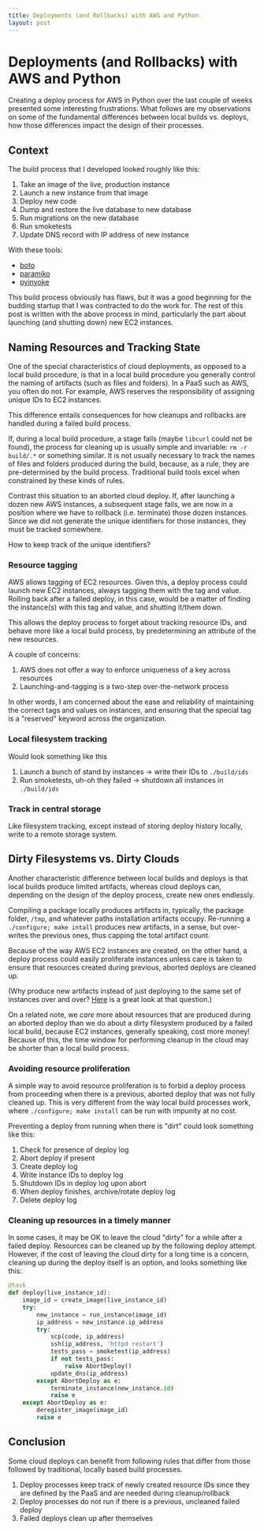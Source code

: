 ```yaml
---
title: Deployments (and Rollbacks) with AWS and Python
layout: post
---
```


<a href="top"></a>

# Deployments (and Rollbacks) with AWS and Python

Creating a deploy process for AWS in Python over the last couple of weeks
presented some interesting frustrations. What follows are my observations on
some of the fundamental differences between local builds vs. deploys, how
those differences impact the design of their processes.

## Context

The build process that I developed looked roughly like this:

1. Take an image of the live, production instance
1. Launch a new instance from that image
1. Deploy new code
1. Dump and restore the live database to new database
1. Run migrations on the new database
1. Run smoketests
1. Update DNS record with IP address of new instance

<a href="tools"></a>

With these tools:

* [boto](https://github.com/paramiko/paramiko)
* [paramiko](https://github.com/paramiko/paramiko)
* [pyinvoke](https://github.com/pyinvoke/invoke)

This build process obviously has flaws, but it was a good beginning for the
budding startup that I was contracted to do the work for. The rest of this 
post is written with the above process in mind, particularly the part about 
launching (and shutting down) new EC2 instances.

## Naming Resources and Tracking State

One of the special characteristics of cloud deployments, as opposed to
a local build procedure, is that in a local build procedure you generally
control the naming of artifacts (such as files and folders). In a PaaS such
as AWS, you often do not. For example, AWS reserves the responsibility of 
assigning unique IDs to EC2 instances.

This difference entails consequences for how cleanups and rollbacks are 
handled during a failed build process.

If, during a local build procedure, a stage fails (maybe `libcurl` could not
be found), the process for cleaning up is usually simple and invariable:
`rm -r build/.*` or something similar. It is not usually necessary to track
the names of files and folders produced during the build, because, as a rule,
they are pre-determined by the build process. Traditional build tools excel 
when constrained by these kinds of rules.

Contrast this situation to an aborted cloud deploy. If, after launching 
a dozen new AWS instances, a subsequent stage fails, we are now in a position
where we have to rollback (i.e. terminate) those dozen instances. Since
we did not generate the unique identifiers for those instances, they must be
tracked somewhere.

How to keep track of the unique identifiers?

### Resource tagging

AWS allows tagging of EC2 resources. Given this, a deploy process
could launch new EC2 instances, always tagging them with the tag and value.
Rolling back after a failed deploy, in this case, would be a matter of
finding the instance(s) with this tag and value, and shutting it/them down.

This allows the deploy process to forget about tracking resource IDs, and
behave more like a local build process, by predetermining an attribute
of the new resources.

A couple of concerns:

1. AWS does not offer a way to enforce uniqueness of a key across resources
1. Launching-and-tagging is a two-step over-the-network process

In other words, I am concerned about the ease and reliability of
maintaining the correct tags and values on instances, and ensuring that the
special tag is a "reserved" keyword across the organization.

### Local filesystem tracking

Would look something like this

1. Launch a bunch of stand by instances -> write their IDs to `./build/ids` 
1. Run smoketests, uh-oh they failed -> shutdown all instances in `./build/ids`

### Track in central storage

Like filesystem tracking, except instead of storing deploy history locally,
write to a remote storage system.

## Dirty Filesystems vs. Dirty Clouds

Another characteristic difference between local builds and deploys is that
local builds produce limited artifacts, whereas cloud deploys can,
depending on the design of the deploy process, create new ones endlessly.

Compiling a package locally produces artifacts in, typically, the package
folder, `/tmp`, and whatever paths installation artifacts occupy. Re-running
a `./configure; make intall` produces new artifacts, in a sense, but 
over-writes the previous ones, thus capping the total artifact count.

Because of the way AWS EC2 instances are created, on the other hand, a deploy
process could easily proliferate instances unless care is taken to ensure
that resources created during previous, aborted deploys are cleaned up.

(Why produce new artifacts instead of just deploying to the same set of
instances over and over?
[Here](https://blog.codeship.com/immutable-deployments/) is a great look
at that question.)

On a related note, we *care* more about resources that are produced during
an aborted deploy than we do about a dirty filesystem produced by a failed
local build, because EC2 instances, generally speaking, cost more money! 
Because of this, the time window for performing cleanup in the cloud may
be shorter than a local build process.

### Avoiding resource proliferation

A simple way to avoid resource proliferation is to forbid a deploy process
from proceeding when there is a previous, aborted deploy that was not fully
cleaned up. This is very different from the way local build processes work,
where `./configure; make install` can be run with impunity at no cost.

Preventing a deploy from running when there is "dirt" could look
something like this:

1. Check for presence of deploy log
1. Abort deploy if present
1. Create deploy log
1. Write instance IDs to deploy log
1. Shutdown IDs in deploy log upon abort
1. When deploy finishes, archive/rotate deploy log
1. Delete deploy log

### Cleaning up resources in a timely manner

In some cases, it may be OK to leave the cloud "dirty" for a while
after a failed deploy. Resources can be cleaned up by the following deploy
attempt. However, if the cost of leaving the cloud dirty for a long time
is a concern, cleaning up during the deploy itself is an option, and
looks something like this:

```python
@task
def deploy(live_instance_id):
    image_id = create_image(live_instance_id)
    try:
        new_instance = run_instance(image_id)
        ip_address = new_instance.ip_address
        try:
            scp(code, ip_address)
            ssh(ip_address, 'httpd restart')
            tests_pass = smoketest(ip_address)
            if not tests_pass:
                raise AbortDeploy()
            update_dns(ip_address)
        except AbortDeploy as e:
            terminate_instance(new_instance.id)
            raise e
    except AbortDeploy as e:
        deregister_image(image_id)
        raise e
```

## Conclusion

Some cloud deploys can benefit from following rules that differ
from those followed by traditional, locally based build processes.

1. Deploy processes keep track of newly created resource IDs since
they are defined by the PaaS and are needed during cleanup/rollback
1. Deploy processes do not run if there is a previous, uncleaned
failed deploy
1. Failed deploys clean up after themselves
